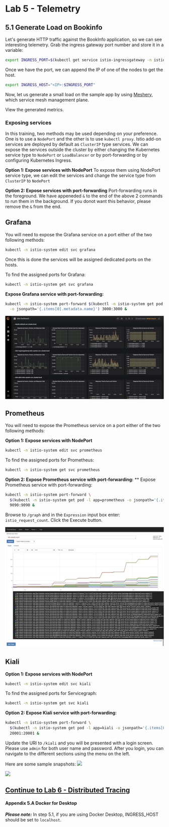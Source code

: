 # Lab 5 - Telemetry

## 5.1 Generate Load on Bookinfo
Let's generate HTTP traffic against the BookInfo application, so we can see interesting telemetry. Grab the ingress gateway port number and store it in a variable:

```sh
export INGRESS_PORT=$(kubectl get service istio-ingressgateway -n istio-system --template='{{(index .spec.ports 1).nodePort}}')
```

Once we have the port, we can append the IP of one of the nodes to get the host.

```sh
export INGRESS_HOST="<IP>:$INGRESS_PORT"
```

Now, let us generate a small load on the sample app by using [Meshery](https://layer5.io/meshery), which service mesh management plane.

View the generated metrics.

### Exposing services
In this training, two methods may be used depending on your preference. One is to use a `NodePort` and the other is to use `kubectl proxy`. Istio add-on services are deployed by default as `ClusterIP` type services. We can expose the services outside the cluster by either changing the Kubernetes service type to `NodePort` or `LoadBalancer` or by port-forwarding or by configuring Kubernetes Ingress. 

**Option 1: Expose services with NodePort**
To expose them using NodePort service type, we can edit the services and change the service type from `ClusterIP` to `NodePort`

**Option 2: Expose services with port-forwarding**
Port-forwarding runs in the foreground. We have appeneded `&` to the end of the above 2 commands to run them in the background. If you donot want this behavior, please remove the `&` from the end.

## Grafana
You will need to expose the Grafana service on a port either of the two following methods: 
```sh
kubectl -n istio-system edit svc grafana
```
Once this is done the services will be assigned dedicated ports on the hosts. 

To find the assigned ports for Grafana:
```sh
kubectl -n istio-system get svc grafana
```

**Expose Grafana service with port-forwarding:**

```sh
kubectl -n istio-system port-forward $(kubectl -n istio-system get pod -l app=grafana \
  -o jsonpath='{.items[0].metadata.name}') 3000:3000 &
```

![](img/Grafana_Istio_Dashboard.png)


## Prometheus
You will need to expose the Prometheus service on a port either of the two following methods: 

**Option 1: Expose services with NodePort**

```sh
kubectl -n istio-system edit svc prometheus
```

To find the assigned ports for Prometheus:
```sh
kubectl -n istio-system get svc prometheus
```

**Option 2: Expose Prometheus service with port-forwarding:**
**
Expose Prometheus service with port-forwarding:
```sh
kubectl -n istio-system port-forward \
  $(kubectl -n istio-system get pod -l app=prometheus -o jsonpath='{.items[0].metadata.name}') \
  9090:9090 &
```
Browse to `/graph` and in the `Expression` input box enter: `istio_request_count`. Click the Execute button.

![](img/Prometheus.png)

## Kiali

**Option 1: Expose services with NodePort**

```sh
kubectl -n istio-system edit svc kiali
```

To find the assigned ports for Servicegraph:
```sh
kubectl -n istio-system get svc kiali
```

**Option 2: Expose Kiali service with port-forwarding:**

```sh
kubectl -n istio-system port-forward \
  $(kubectl -n istio-system get pod -l app=kiali -o jsonpath='{.items[0].metadata.name}') \
  20001:20001 &
```
Update the URI to `/kiali` and you will be presented with a login screen. Please use `admin` for both user name and password. After you login, you can navigate to the different sections using the menu on the left.

Here are some sample snapshots:
![](https://istio.io/docs/tasks/telemetry/kiali/kiali-overview.png)

![](https://istio.io/docs/tasks/telemetry/kiali/kiali-graph.png)


## [Continue to Lab 6 - Distributed Tracing](../lab-6/README.md)


#### Appendix 5.A Docker for Desktop
***Please note:*** In step 5.1, if you are using Docker Desktop, INGRESS_HOST should be set to `localhost`.
